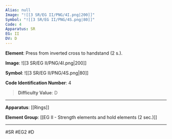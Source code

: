 ```yaml
---
Alias: null
Image: "![[3 SR/EG II/PNG/4I.png|200]]"
Symbol: "![[3 SR/EG II/PNG/4S.png|80]]"
Code: 4
Apparatus: SR
EG: II
DV: D
---
```

**Element**: Press from inverted cross to handstand (2 s.).

**Image**:
![[3 SR/EG II/PNG/4I.png|200]]

**Symbol**:
![[3 SR/EG II/PNG/4S.png|80]]

**Code Identification Number**: 4

>**Difficulty Value**: D

___
**Apparatus**: [[Rings]]

**Element Group**: [[EG II - Strength elements and hold elements (2 sec.)]]
___
#SR #EG2 #D
